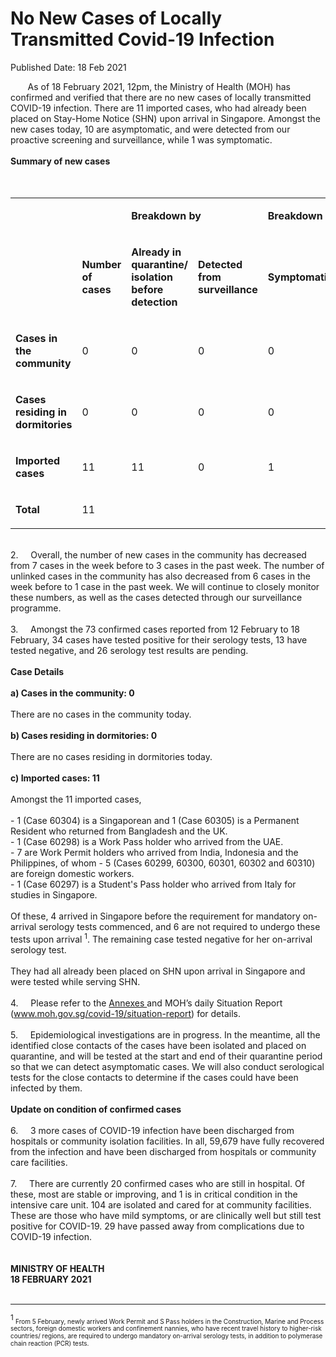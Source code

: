 <html>
    <meta http-equiv="Content-Type" content="text/html; charset=utf-8"/>
    <meta charset="utf-8"/>
    <title>No New Cases of Locally Transmitted  Covid-19 Infection </title>
    <body><h1>No New Cases of Locally Transmitted  Covid-19 Infection </h1>
    <p>Published Date: 18 Feb 2021</p> &nbsp; &nbsp; &nbsp; &nbsp;As of 18 February 2021, 12pm, the Ministry of Health (MOH) has confirmed and verified that there are no new cases of locally transmitted COVID-19 infection. There are 11 imported cases, who had already been placed on Stay-Home Notice (SHN) upon arrival in Singapore. Amongst the new cases today, 10 are asymptomatic, and were detected from our proactive screening and surveillance, while 1 was symptomatic.&nbsp;&nbsp;<br><br><strong>Summary of new cases</strong><br><div><br><br><div dir="ltr" align="left"><table><colgroup><col width="129"><col width="60"><col width="16"><col width="96"><col width="96"><col width="16"><col width="96"><col width="96"></colgroup><tbody><tr><td><strong><br></strong></td><td><strong><br></strong></td><td colspan="2"><p dir="ltr"><strong>Breakdown by</strong></p></td><td colspan="2"><p dir="ltr"><strong>Breakdown by</strong></p></td></tr><tr><td><strong><br></strong></td><td><p dir="ltr"><strong>Number of cases</strong></p></td><td><p dir="ltr"><strong>Already in quarantine/ isolation before detection</strong></p></td><td><p dir="ltr"><strong>Detected from surveillance</strong></p></td><td><p dir="ltr"><strong>Symptomatic</strong></p></td><td><p dir="ltr"><strong>Asymptomatic</strong></p></td></tr><tr><td><p dir="ltr"><strong>Cases in the community</strong></p></td><td><p dir="ltr">0</p></td><td><p dir="ltr">0</p></td><td><p dir="ltr">0</p></td><td><p dir="ltr">0</p></td><td><p dir="ltr">0</p></td></tr><tr><td><p dir="ltr"><strong>Cases residing in dormitories</strong></p></td><td><p dir="ltr">0</p></td><td><p dir="ltr">0</p></td><td><p dir="ltr">0</p></td><td><p dir="ltr">0</p></td><td><p dir="ltr">0</p></td></tr><tr><td><p dir="ltr"><strong>Imported cases</strong></p></td><td><p dir="ltr">11</p></td><td><p dir="ltr">11</p></td><td><p dir="ltr">0</p></td><td><p dir="ltr">1</p></td><td><p dir="ltr">10</p></td></tr><tr><td><p dir="ltr"><strong>Total</strong></p></td><td><p dir="ltr">11</p></td><td><br></td><td><br></td><td><br></td><td><br></td></tr></tbody></table></div><br>2.&nbsp; &nbsp; &nbsp;Overall, the number of new cases in the community has decreased from 7 cases in the week before to 3 cases in the past week. The number of unlinked cases in the community has also decreased from 6 cases in the week before to 1 case in the past week. We will continue to closely monitor these numbers, as well as the cases detected through our surveillance programme.<br><br>3.&nbsp; &nbsp; &nbsp;Amongst the 73 confirmed cases reported from 12 February to 18 February, 34 cases have tested positive for their serology tests, 13 have tested negative, and 26 serology test results are pending.<br><br><strong>Case Details</strong><br><br><strong>a) Cases in the community: 0</strong><br><br>There are no cases in the community today.&nbsp;<br><br><strong>b) Cases residing in dormitories: 0</strong><br><br>There are no cases residing in dormitories today.&nbsp;<br><br><strong>c) Imported cases: 11</strong><br><br>Amongst the 11 imported cases,&nbsp;<br><br>- 1 (Case 60304) is a Singaporean and 1 (Case 60305) is a Permanent Resident who returned from Bangladesh and the UK.<br>- 1 (Case 60298) is a Work Pass holder who arrived from the UAE.<br>- 7 are Work Permit holders who arrived from India, Indonesia and the Philippines, of whom - 5 (Cases 60299, 60300, 60301, 60302 and 60310) are foreign domestic workers.<br>- 1 (Case 60297) is a Student's Pass holder who arrived from Italy for studies in Singapore.<br><br>Of these, 4 arrived in Singapore before the requirement for mandatory on-arrival serology tests commenced, and 6 are not required to undergo these tests upon arrival <sup>1</sup>. The remaining case tested negative for her on-arrival serology test.<br><br>They had all already been placed on SHN upon arrival in Singapore and were tested while serving SHN.&nbsp;<br><br>4.&nbsp; &nbsp; &nbsp;Please refer to the <a href="/docs/librariesprovider5/default-document-library/annexes2e91ff45c9e044e4ab373e90f58ccac5.pdf?sfvrsn=dbfe520c_0" title="Annexes ">Annexes </a>and MOH’s daily Situation Report (<a href="https://www.moh.gov.sg/covid-19/situation-report" title="" class="" target="">www.moh.gov.sg/covid-19/situation-report</a>) for details.&nbsp;<br><br>5.&nbsp; &nbsp; &nbsp;Epidemiological investigations are in progress. In the meantime, all the identified close contacts of the cases have been isolated and placed on quarantine, and will be tested at the start and end of their quarantine period so that we can detect asymptomatic cases. We will also conduct serological tests for the close contacts to determine if the cases could have been infected by them.<br><br><strong>Update on condition of confirmed cases</strong><br><br>6.&nbsp; &nbsp; &nbsp;3 more cases of COVID-19 infection have been discharged from hospitals or community isolation facilities. In all, 59,679 have fully recovered from the infection and have been discharged from hospitals or community care facilities.&nbsp;<br><br>7.&nbsp; &nbsp; &nbsp;There are currently 20 confirmed cases who are still in hospital. Of these, most are stable or improving, and 1 is in critical condition in the intensive care unit. 104 are isolated and cared for at community facilities. These are those who have mild symptoms, or are clinically well but still test positive for COVID-19. 29 have passed away from complications due to COVID-19 infection.&nbsp;<br><br><br><strong>MINISTRY OF HEALTH<br>18 FEBRUARY 2021<br><br></strong><hr><div><sup>1 </sup><span style="font-size: 10px;">From 5 February, newly arrived Work Permit and S Pass holders in the Construction, Marine and Process sectors, foreign domestic workers and confinement nannies, who have recent travel history to higher-risk countries/ regions, are required to undergo mandatory on-arrival serology tests, in addition to polymerase chain reaction (PCR) tests.</span></div><br></div></body>
</html>